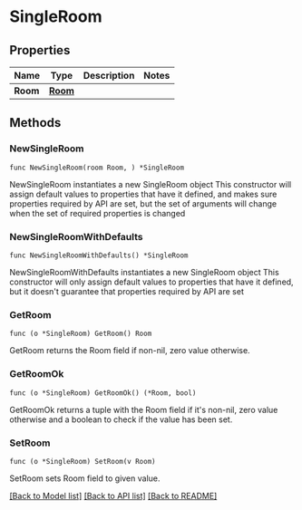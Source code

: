 # SingleRoom

## Properties

Name | Type | Description | Notes
------------ | ------------- | ------------- | -------------
**Room** | [**Room**](Room.md) |  | 

## Methods

### NewSingleRoom

`func NewSingleRoom(room Room, ) *SingleRoom`

NewSingleRoom instantiates a new SingleRoom object
This constructor will assign default values to properties that have it defined,
and makes sure properties required by API are set, but the set of arguments
will change when the set of required properties is changed

### NewSingleRoomWithDefaults

`func NewSingleRoomWithDefaults() *SingleRoom`

NewSingleRoomWithDefaults instantiates a new SingleRoom object
This constructor will only assign default values to properties that have it defined,
but it doesn't guarantee that properties required by API are set

### GetRoom

`func (o *SingleRoom) GetRoom() Room`

GetRoom returns the Room field if non-nil, zero value otherwise.

### GetRoomOk

`func (o *SingleRoom) GetRoomOk() (*Room, bool)`

GetRoomOk returns a tuple with the Room field if it's non-nil, zero value otherwise
and a boolean to check if the value has been set.

### SetRoom

`func (o *SingleRoom) SetRoom(v Room)`

SetRoom sets Room field to given value.



[[Back to Model list]](../README.md#documentation-for-models) [[Back to API list]](../README.md#documentation-for-api-endpoints) [[Back to README]](../README.md)



